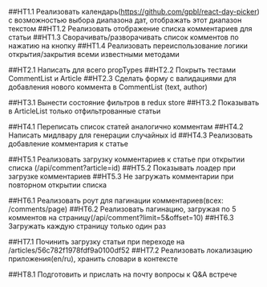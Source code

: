 ##HT1.1 Реализовать календарь(https://github.com/gpbl/react-day-picker) с возможностью выбора диапазона дат, отображать этот диапазон текстом
##HT1.2 Реализовать отображение списка комментариев для статьи
##HT1.3 Сворачивать/разворачивать список комментов по нажатию на кнопку
##HT1.4 Реализовать переиспользование логики открытия/закрытия всеми известными методами

##HT2.1 Написать для всего propTypes
##HT2.2 Покрыть тестами CommentList и Article
##HT2.3 Сделать форму с валидациями для добавления нового коммента в CommentList (text, author)

##HT3.1 Вынести состояние фильтров в redux store
##HT3.2 Показывать в ArticleList только отфильтрованные статьи

##HT4.1 Переписать список статей аналогично комментам
##HT4.2 Написать мидлвару для генерации случайных id
##HT4.3 Реализовать добавление комментария к статье

##HT5.1 Реализовать загрузку комментариев к статье при открытии списка (/api/comment?article=id)
##HT5.2 Показывать лоадер при загрузке комментариев
##HT5.3 Не загружать комментарии при повторном открытии списка

##HT6.1 Реализовать роут для пагинации комментариев(всех: /comments/page)
##HT6.2 Реализовать пагинацию, загружая по 5 комментов на страницу(/api/comment?limit=5&offset=10)
##HT6.3 Загружать каждую страницу только один раз

##HT7.1 Починить загрузку статьи при переходе на /articles/56c782f1978fdf9a0100df52
##HT7.2 Реализовать локализацию приложения(en/ru), хранить словари в контексте

##HT8.1 Подготовить и прислать на почту вопросы к Q&A встрече
